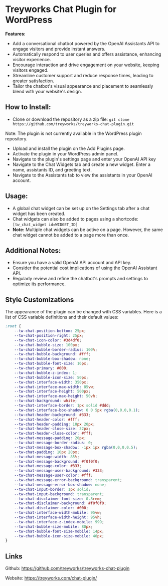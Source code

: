 # Treyworks Chat Plugin for WordPress

**Features:**

* Add a conversational chatbot powered by the OpenAI Assistants API to engage visitors and provide instant answers.
* Automatically respond to user queries and offers assistance, enhancing visitor experience.
* Encourage interaction and drive engagement on your website, keeping visitors engaged.
* Streamline customer support and reduce response times, leading to greater satisfaction.
* Tailor the chatbot's visual appearance and placement to seamlessly blend with your website's design.

## How to Install:

* Clone or download the repository as a zip file:
`git clone https://github.com/treyworks/treyworks-chat-plugin.git`

Note: The plugin is not currently available in the WordPress plugin repository.

* Upload and install the plugin on the Add Plugins page.
* Activate the plugin in your WordPress admin panel.
* Navigate to the plugin's settings page and enter your OpenAI API key
* Navigate to the Chat Widgets tab and create a new widget. Enter a name, assistants ID, and greeting text.
* Navigate to the Assistants tab to view the assistants in your OpenAI account.

## Usage:

* A global chat widget can be set up on the Settings tab after a chat widget has been created.
* Chat widgets can also be added to pages using a shortcode: `[tw_chat_widget id=WIDGET_ID]`
* **Note:** Multiple chat widgets can be active on a page. However, the same chat widget cannot be added to a page more than once. 

## Additional Notes:

* Ensure you have a valid OpenAI API account and API key.
* Consider the potential cost implications of using the OpenAI Assistant API.
* Regularly review and refine the chatbot's prompts and settings to optimize its performance.

## Style Customizations

The appearance of the plugin can be changed with CSS variables. Here is a list of CSS variable definitions and their default values:
```css
:root {
    --tw-chat-position-bottom: 25px;
    --tw-chat-position-right: 25px;
    --tw-chat-icon-color: #3d4df0;
    --tw-chat-bubble-size: 100px;
    --tw-chat-bubble-border-radius: 100%;
    --tw-chat-bubble-background: #fff;
    --tw-chat-bubble-box-shadow: none;
    --tw-chat-bubble-font-size: 16px;
    --tw-chat-primary: #000;
    --tw-chat-bubble-z-index: 1;
    --tw-chat-bubble-icon-size: 50px;
    --tw-chat-interface-width: 350px;
    --tw-chat-interface-max-width: 85vw;
    --tw-chat-interface-height: 500px;
    --tw-chat-interface-max-height: 50vh;
    --tw-chat-background: white;
    --tw-chat-interface-border: 1px solid #ddd;
    --tw-chat-interface-box-shadow: 0 0 5px rgba(0,0,0,0.1);
    --tw-chat-header-background: #333;
    --tw-chat-header-color: #fff;
    --tw-chat-header-padding: 10px 20px;
    --tw-chat-header-close-size: 32px;
    --tw-chat-header-close-color: #fff;
    --tw-chat-message-padding: 20px;
    --tw-chat-message-border-radius: 0;
    --tw-chat-message-box-shadow: -1px 1px rgba(0,0,0,0.5);
    --tw-chat-padding: 10px 20px;
    --tw-chat-message-width: 85%;
    --tw-chat-message-background: #f0f0f0;
    --tw-chat-message-color: #333;
    --tw-chat-message-user-background: #333;
    --tw-chat-message-user-color: #fff;
    --tw-chat-message-error-background: transparent;
    --tw-chat-message-error-box-shadow: none;
    --tw-chat-input-border: 1px solid;
    --tw-chat-input-background: transparent;
    --tw-chat-disclaimer-font-size: 0.8rem;
    --tw-chat-disclaimer-background: #f0f0f0;
    --tw-chat-disclaimer-color: #000;
    --tw-chat-interface-width-mobile: 95vw;
    --tw-chat-interface-width-height: 95vh;
    --tw-chat-interface-z-index-mobile: 999;
    --tw-chat-bubble-size-mobile: 80px;
    --tw-chat-bubble-font-size-mobile: 14px;
    --tw-chat-bubble-icon-size-mobile: 40px;
}
```

## Links

Github: https://github.com/treyworks/treyworks-chat-plugin

Website: https://treyworks.com/chat-plugin/
